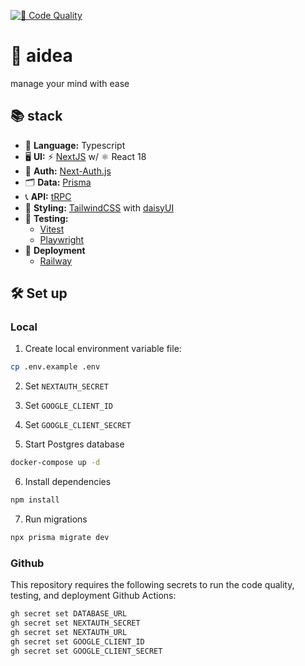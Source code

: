 [![🧐 Code Quality](https://github.com/theponti/aidea/actions/workflows/code-quality.yml/badge.svg)](https://github.com/theponti/aidea/actions/workflows/code-quality.yml)

# 🧠 aidea

manage your mind with ease

## 📚 stack

- 🤟 **Language:** Typescript
- 🖥️ **UI:** ⚡️ [NextJS](https://nextjs.org/docs/getting-started) w/ ⚛️ React 18
- 🔐 **Auth:** [Next-Auth.js](https://next-auth.js.org)
- 🗂 **Data:** [Prisma](https://prisma.io)
- 📞 **API:** [tRPC](https://trpc.io)
- 💅 **Styling:** [TailwindCSS](https://tailwindcss.com) with [daisyUI](https://daisyui.com)
- 🧪 **Testing:**
  - [Vitest](https://vitest.dev/)
  - [Playwright](https://www.cypress.io/)
- 🚀 **Deployment**
  - [Railway](https://railway.app)

## 🛠️ Set up

### Local

1. Create local environment variable file:

```sh
cp .env.example .env
```

2. Set `NEXTAUTH_SECRET`
3. Set `GOOGLE_CLIENT_ID`
4. Set `GOOGLE_CLIENT_SECRET`

5. Start Postgres database

```sh
docker-compose up -d
```

6. Install dependencies

```sh
npm install
```

7. Run migrations

```sh
npx prisma migrate dev
```

### Github

This repository requires the following secrets to run the code quality, testing, and deployment Github Actions:

```sh
gh secret set DATABASE_URL
gh secret set NEXTAUTH_SECRET
gh secret set NEXTAUTH_URL
gh secret set GOOGLE_CLIENT_ID
gh secret set GOOGLE_CLIENT_SECRET
```
